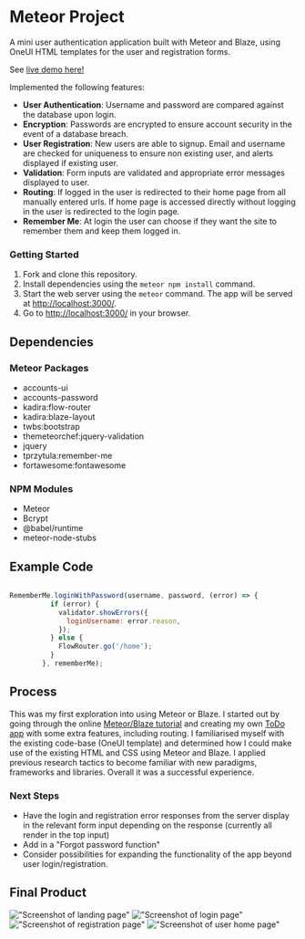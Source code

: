 # Meteor Project

A mini user authentication application built with Meteor and Blaze, using OneUI HTML templates for the user and registration forms. 

See [live demo here!](https://glacial-mesa-74136.herokuapp.com/)

Implemented the following features:

* **User Authentication**: Username and password are compared against the database upon login.
* **Encryption**: Passwords are encrypted to ensure account security in the event of a database breach.
* **User Registration**: New users are able to signup. Email and username are checked for uniqueness to ensure non existing user, and alerts displayed if existing user.
* **Validation**: Form inputs are validated and appropriate error messages displayed to user.
* **Routing**: If logged in the user is redirected to their home page from all manually entered urls. If home page is accessed directly without logging in the user is redirected to the login page.
* **Remember Me**: At login the user can choose if they want the site to remember them and keep them logged in.

### Getting Started

1. Fork and clone this repository.
2. Install dependencies using the `meteor npm install` command.
3. Start the web server using the `meteor` command. The app will be served at <http://localhost:3000/>.
4. Go to <http://localhost:3000/> in your browser.


## Dependencies

### Meteor Packages
* accounts-ui
* accounts-password
* kadira:flow-router
* kadira:blaze-layout
* twbs:bootstrap
* themeteorchef:jquery-validation
* jquery
* tprzytula:remember-me
* fortawesome:fontawesome

### NPM Modules
* Meteor
* Bcrypt
* @babel/runtime
* meteor-node-stubs


## Example Code

``` Javascript

RememberMe.loginWithPassword(username, password, (error) => {
          if (error) {
            validator.showErrors({
              loginUsername: error.reason,
            });
          } else {
            FlowRouter.go('/home');
          }
        }, rememberMe);


```
## Process

This was my first exploration into using Meteor or Blaze. I started out by going through the online [Meteor/Blaze tutorial](https://www.meteor.com/tutorials/blaze/creating-an-app) and creating my own [ToDo app](https://github.com/gmcauliffe/simple-todos) with some extra features, including routing. I familiarised myself with the existing code-base (OneUI template) and determined how I could make use of the existing HTML and CSS using Meteor and Blaze. I applied previous research tactics to become familiar with new paradigms, frameworks and libraries. Overall it was a successful experience.

### Next Steps

* Have the login and registration error responses from the server display in the relevant form input depending on the response (currently all render in the top input) 
* Add in a "Forgot password function"
* Consider possibilities for expanding the functionality of the app beyond user login/registration.


## Final Product

!["Screenshot of landing page"](https://github.com/gmcauliffe/meteor-project/blob/master/docs/landing-page.png?raw=true)
!["Screenshot of login page"](https://github.com/gmcauliffe/meteor-project/blob/master/docs/login.png?raw=true)
!["Screenshot of registration page"](https://github.com/gmcauliffe/meteor-project/blob/master/docs/register.png?raw=true)
!["Screenshot of user home page"](https://github.com/gmcauliffe/meteor-project/blob/master/docs/user-home-page.png?raw=true)

